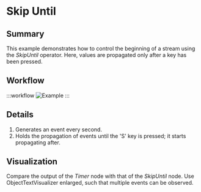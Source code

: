 # Skip Until 

## Summary
This example demonstrates how to control the beginning of a stream using the *SkipUntil* operator. Here, values are propagated only after a key has been pressed.

## Workflow

:::workflow
![Example](~/workflows/ReactiveExamples/SkipUntil/SkipUntil.bonsai)
:::

## Details
1. Generates an event every second.
2. Holds the propagation of events until the 'S' key is pressed; it starts propagating after.

## Visualization

Compare the output of the *Timer* node with that of the *SkipUntil* node. Use ObjectTextVisualizer enlarged, such that multiple events can be observed. 
